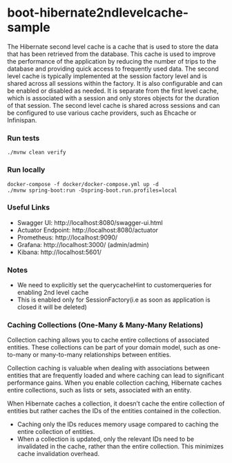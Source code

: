 # boot-hibernate2ndlevelcache-sample

The Hibernate second level cache is a cache that is used to store the data that has been retrieved from the database. This cache is used to improve the performance of the application by reducing the number of trips to the database and providing quick access to frequently used data. The second level cache is typically implemented at the session factory level and is shared across all sessions within the factory. It is also configurable and can be enabled or disabled as needed. It is separate from the first level cache, which is associated with a session and only stores objects for the duration of that session. The second level cache is shared across sessions and can be configured to use various cache providers, such as Ehcache or Infinispan.

### Run tests

```shell
./mvnw clean verify
```

### Run locally

```shell
docker-compose -f docker/docker-compose.yml up -d
./mvnw spring-boot:run -Dspring-boot.run.profiles=local
```

### Useful Links

* Swagger UI: http://localhost:8080/swagger-ui.html
* Actuator Endpoint: http://localhost:8080/actuator
* Prometheus: http://localhost:9090/
* Grafana: http://localhost:3000/ (admin/admin)
* Kibana: http://localhost:5601/

### Notes

* We need to explicitly set the querycacheHint to customerqueries for enabling 2nd level cache
* This is enabled only for SessionFactory(i.e as soon as application is closed it will be deleted)

### **Caching Collections (One-Many & Many-Many Relations)**


Collection caching allows you to cache entire collections of associated entities. These collections can be part of your domain model, such as one-to-many or many-to-many relationships between entities.

Collection caching is valuable when dealing with associations between entities that are frequently loaded and where caching can lead to significant performance gains. When you enable collection caching, Hibernate caches entire collections, such as lists or sets, associated with an entity.

When Hibernate caches a collection, it doesn’t cache the entire collection of entities but rather caches the IDs of the entities contained in the collection.

* Caching only the IDs reduces memory usage compared to caching the entire collection of entities.
* When a collection is updated, only the relevant IDs need to be invalidated in the cache, rather than the entire collection. This minimizes cache invalidation overhead.
